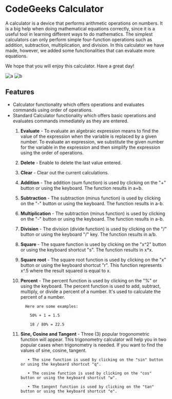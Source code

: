 # CodeGeeks Calculator
A calculator is a device that performs arithmetic operations on numbers. It is a big help when doing mathematical equations correctly, since it is a useful tool in learning different ways to do mathematics. The simplest calculators can only perform simple four-function operations such as addition, subtraction, multiplication, and division. In this calculator we have made, however, we added some functionalities that can evaluate more equations. 

We hope that you will enjoy this calculator. Have a great day!

![a](https://user-images.githubusercontent.com/86279975/125078872-2f473980-e0ed-11eb-9479-d8500a9fb314.png) ![b](https://user-images.githubusercontent.com/86279975/125077809-babfcb00-e0eb-11eb-9e68-96f1381d43ff.png)




## Features
- Calculator functionality which offers operations and evaluates commands using order of operations.
- Standard Calculator functionality which offers basic operations and evaluates commands immediately as they are entered.
    1. **Evaluate**
      - To evaluate an algebraic expression means to find the value of the expression when the variable is replaced by a given number. To evaluate an expression, we substitute the given number for the variable in the expression and then simplify the expression using the order of operations.
      
    2. **Delete**
      - Enable to delete the last value entered.
      
    3. **Clear**
      - Clear out the current calculations.
      
    4. **Addition**
      - The addition (sum function) is used by clicking on the "+" button or using the keyboard. The function results in a+b.
      
    5. **Subtraction**
      - The subtraction (minus function) is used by clicking on the "-" button or using the keyboard. The function results in a-b.
      
    6. **Multiplication**
      - The subtraction (minus function) is used by clicking on the "-" button or using the keyboard. The function results in a-b.
      
    7. **Division**
      - The division (divide function) is used by clicking on the "/" button or using the keyboard "/" key. The function results in a/b.
      
    8. **Square**
      - The square function is used by clicking on the "x^2" button or using the keyboard shortcut "s". The function results in x*x.
      
    9. **Square root**
      - The square root function is used by clicking on the "x" button or using the keyboard shortcut "r". This function represents x^.5 where the result squared is equal to x.
      
    10. **Percent**
      - The percent function is used by clicking on the "%" or using the keyboard. The percent function is used to add, subtract, multiply, or divide a percent of a number. It's used to calculate the percent of a number.
    
              Here are some examples:

                50% + 1 = 1.5

                18 / 80% = 22.5
      
    11. **Sine, Cosine and Tangent**
      - Three (3) popular trogonometric function will appear. This trigonometry calculator will help you in two popular cases when trigonometry is needed. If you want to find the values of sine, cosine, tangent.

               • The sine function is used by clicking on the "sin" button or using the keyboard shortcut "q".

               • The cosine function is used by clicking on the "cos" button or using the keyboard shortcut "w".

               • The tangent function is used by clicking on the "tan" button or using the keyboard shortcut "e".
   
   
